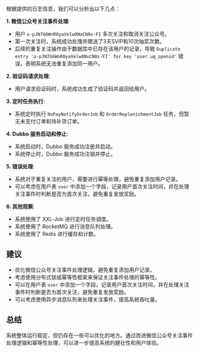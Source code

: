 根据提供的日志信息，我们可以分析出以下几点：

**1. 微信公众号关注事件处理**:

* 用户 `o-pJN7G6WnR0yaVelw0NxCN0x-FI` 多次关注和取消关注公众号。
* 第一次关注时，系统成功处理并赠送了3天SVIP和10次抽奖次数。
* 后续的重复关注操作由于数据库中已存在该用户的记录，导致 `Duplicate entry 'o-pJN7G6WnR0yaVelw0NxCN0x-FI' for key 'user.uq_openid'` 错误，表明系统无法重复添加同一用户。

**2. 验证码请求处理**:

* 用户请求验证码时，系统成功生成了验证码并返回给用户。

**3. 定时任务执行**:

* 系统定时执行 `NoPayNotifyOrderJob` 和 `OrderReplenishmentJob` 任务，但暂无未支付订单和待补货订单。

**4. Dubbo 服务启动和停止**:

* 系统启动时，Dubbo 服务成功注册并启动。
* 系统停止时，Dubbo 服务成功注销并停止。

**5. 错误处理**:

* 系统对于重复关注的用户，需要进行幂等处理，避免重复添加用户记录。
* 可以考虑在用户表 `user` 中添加一个字段，记录用户首次关注时间，并在处理关注事件时判断是否为首次关注，避免重复发放奖励。

**6. 其他观察**:

* 系统使用了 XXL-Job 进行定时任务调度。
* 系统使用了 RocketMQ 进行消息队列处理。
* 系统使用了 Redis 进行缓存和计数。

## 建议

* 优化微信公众号关注事件处理逻辑，避免重复添加用户记录。
* 考虑使用分布式锁或幂等性框架来保证关注事件处理的幂等性。
* 可以在用户表 `user` 中添加一个字段，记录用户首次关注时间，并在处理关注事件时判断是否为首次关注，避免重复发放奖励。
* 可以考虑使用异步消息队列来处理关注事件，提高系统吞吐量。

## 总结

系统整体运行稳定，但仍存在一些可以优化的地方。通过改进微信公众号关注事件处理逻辑和幂等性处理，可以进一步提高系统的健壮性和用户体验。